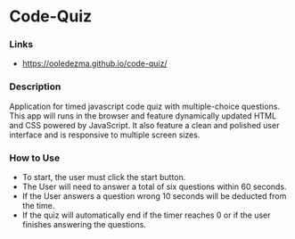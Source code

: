 # Code-Quiz

### Links

- https://ooledezma.github.io/code-quiz/


### Description

Application for timed javascript code quiz with multiple-choice questions. This app will runs in the browser and feature dynamically updated HTML and CSS powered by JavaScript. It also feature a clean and polished user interface and is responsive to multiple screen sizes.

### How to Use

- To start, the user must click the start button.
- The User will need to answer a total of six questions within 60 seconds.
- If the User answers a question wrong 10 seconds will be deducted from the time.
- If the quiz will automatically end if the timer reaches 0 or if the user finishes answering the questions.
